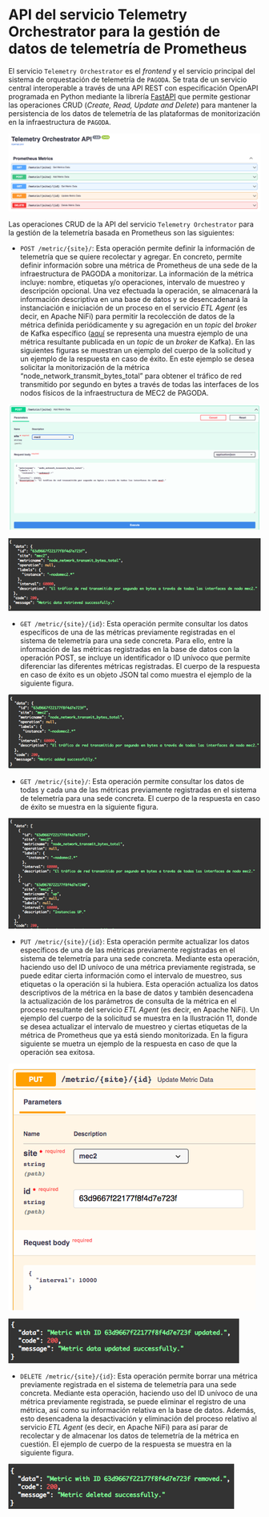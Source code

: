 # API del servicio Telemetry Orchestrator para la gestión de datos de telemetría de Prometheus

El servicio `Telemetry Orchestrator` es el _frontend_ y el servicio principal del sistema de orquestación de telemetría de `PAGODA`. Se trata de un servicio central interoperable a través de una API REST con especificación OpenAPI programada en Python mediante la librería [FastAPI](https://fastapi.tiangolo.com/) que permite gestionar las operaciones CRUD (_Create, Read, Update and Delete_) para mantener la persistencia de los datos de telemetría de las plataformas de monitorización en la infraestructura de `PAGODA`.

![Telemetry Orchetrator Prometheus CRUD operations](../images/telemetry-orchestrator-crud-prometheus.png)

Las operaciones CRUD de la API del servicio `Telemetry Orchestrator` para la gestión de la telemetría basada en Prometheus son las siguientes:

- `POST /metric/{site}/`: Esta operación permite definir la información de telemetría que se quiere recolectar y agregar. En concreto, permite definir información sobre una métrica de Prometheus de una sede de la infraestructura de PAGODA a monitorizar. La información de la métrica incluye: nombre, etiquetas y/o operaciones, intervalo de muestreo y descripción opcional. Una vez efectuada la operación, se almacenará la información descriptiva en una base de datos y se desencadenará la instanciación e iniciación de un proceso en el servicio _ETL Agent_ (es decir, en Apache NiFi) para permitir la recolección de datos de la métrica definida periódicamente y su agregación en un _topic_ del _broker_ de Kafka específico ([aquí](../../utils/prometheus-kafka-samples/yang-sample-iso8601/atica-node_network_transmit_packets_total-62f283db94774a15a79bb5aa.json) se representa una muestra ejemplo de una métrica resultante publicada en un _topic_ de un _broker_ de Kafka). En las siguientes figuras se muestran un ejemplo del cuerpo de la solicitud y un ejemplo de la respuesta en caso de éxito. En este ejemplo se desea solicitar la monitorización de la métrica “node_network_transmit_bytes_total” para obtener el tráfico de red transmitido por segundo en bytes a través de todas las interfaces de los nodos físicos de la infraestructura de MEC2 de PAGODA.

![POST metric query](../images/telemetry-orchestrator-crud-prometheus-post-query.png)

![POST metric response](../images/telemetry-orchestrator-crud-prometheus-post-response.png)

- `GET /metric/{site}/{id}`: Esta operación permite consultar los datos específicos de una de las métricas previamente registradas en el sistema de telemetría para una sede concreta. Para ello, entre la información de las métricas registradas en la base de datos con la operación POST, se incluye un identificador o ID unívoco que permite diferenciar las diferentes métricas registradas. El cuerpo de la respuesta en caso de éxito es un objeto JSON tal como muestra el ejemplo de la siguiente figura.

![GET metric response](../images/telemetry-orchestrator-crud-prometheus-get-metric-response.png)

- `GET /metric/{site}/`: Esta operación permite consultar los datos de todas y cada una de las métricas previamente registradas en el sistema de telemetría para una sede concreta. El cuerpo de la respuesta en caso de éxito se muestra en la siguiente figura.

![GET metrics response](../images/telemetry-orchestrator-crud-prometheus-get-metrics-response.png)

- `PUT /metric/{site}/{id}`: Esta operación permite actualizar los datos específicos de una de las métricas previamente registradas en el sistema de telemetría para una sede concreta. Mediante esta operación, haciendo uso del ID unívoco de una métrica previamente registrada, se puede editar cierta información como el intervalo de muestreo, sus etiquetas o la operación si la hubiera. Esta operación actualiza los datos descriptivos de la métrica en la base de datos y también desencadena la actualización de los parámetros de consulta de la métrica en el proceso resultante del servicio _ETL Agent_ (es decir, en Apache NiFi). Un ejemplo del cuerpo de la solicitud se muestra en la Ilustración 11, donde se desea actualizar el intervalo de muestreo y ciertas etiquetas de la métrica de Prometheus que ya está siendo monitorizada. En la figura siguiente se muetra un ejemplo de la respuesta en caso de que la operación sea exitosa.

![PUT metric query](../images/telemetry-orchestrator-crud-prometheus-put-query.png)

![PUT metric response](../images/telemetry-orchestrator-crud-prometheus-put-response.png)

- `DELETE /metric/{site}/{id}`: Esta operación permite borrar una métrica previamente registrada en el sistema de telemetría para una sede concreta. Mediante esta operación, haciendo uso del ID unívoco de una métrica previamente registrada, se puede eliminar el registro de una métrica, así como su información relativa en la base de datos. Además, esto desencadena la desactivación y eliminación del proceso relativo al servicio _ETL Agent_ (es decir, en Apache NiFi) para así parar de recolectar y de almacenar los datos de telemetría de la métrica en cuestión. El ejemplo de cuerpo de la respuesta se muestra en la siguiente figura.

![DELETE metric response](../images/telemetry-orchestrator-crud-prometheus-delete-response.png)
